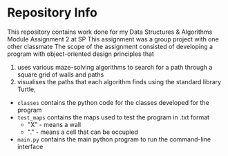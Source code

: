 # Repository Info

This repository contains work done for my Data Structures & Algorithms Module Assignment 2 at SP
This assignment was a group project with one other classmate
The scope of the assignment consisted of developing a program with object-oriented design principles that
1. uses various maze-solving algorithms to search for a path through a square grid of walls and paths
2. visualises the paths that each algorithm finds using the standard library Turtle,

- `classes` contains the python code for the classes developed for the program
- `test_maps` contains the maps used to test the program in .txt format
    - "X" - means a wall
    - "." - means a cell that can be occupied
- `main.py` contains the main python program to run the command-line interface
